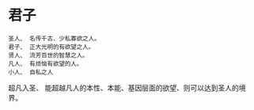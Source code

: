# 君子

```
圣人、 名传千古、少私寡欲之人。
君子、 正大光明的有欲望之人。
贤人、 流芳百世的智慧之人。
凡人、 有烦恼有欲望的人。
小人、 自私之人
```

超凡入圣、 能超越凡人的本性、本能、基因层面的欲望、则可以达到圣人的境界。

